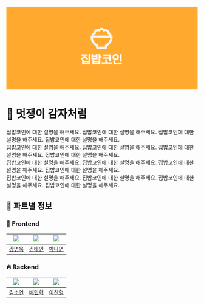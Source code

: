 
![github 상단 이미지](<https://github.com/24-1-LikePotato/.github/blob/main/image/image.png>)
# 🍟 멋쟁이 감자처럼
집밥코인에 대한 설명을 해주세요. 집밥코인에 대한 설명을 해주세요. 집밥코인에 대한 설명을 해주세요. 집밥코인에 대한 설명을 해주세요.  
집밥코인에 대한 설명을 해주세요. 집밥코인에 대한 설명을 해주세요. 집밥코인에 대한 설명을 해주세요. 집밥코인에 대한 설명을 해주세요.  
집밥코인에 대한 설명을 해주세요. 집밥코인에 대한 설명을 해주세요. 집밥코인에 대한 설명을 해주세요. 집밥코인에 대한 설명을 해주세요.  
집밥코인에 대한 설명을 해주세요. 집밥코인에 대한 설명을 해주세요. 집밥코인에 대한 설명을 해주세요. 집밥코인에 대한 설명을 해주세요.  

## 🌟 파트별 정보

### 🚀 Frontend

|<img src="https://avatars.githubusercontent.com/u/87813995?v=4" width="80">|<img src="https://avatars.githubusercontent.com/u/136336372?v=4" width="80">|<img src="https://avatars.githubusercontent.com/u/163390823?v=4" width="80">|
|:---:|:---:|:---:|
|[강명묵](https://github.com/ThinkMuk)|[김태인](https://github.com/taein0926)|[박나연](https://github.com/bomimandoo)|

### 🔥 Backend

|<img src="https://avatars.githubusercontent.com/u/112332952?v=4" width="80">|<img src="https://avatars.githubusercontent.com/u/81423073?v=4" width="80">|<img src="https://avatars.githubusercontent.com/u/164038275?v=4" width="80">|
|:---:|:---:|:---:|
|[김소연](https://github.com/kaswhy)|[배민혁](https://github.com/bmh7190)|[이찬형](https://github.com/chanbro0524)|

